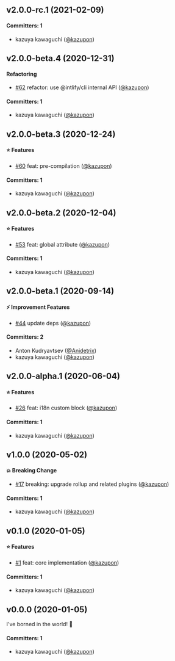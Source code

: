 

## v2.0.0-rc.1 (2021-02-09)

#### Committers: 1
- kazuya kawaguchi ([@kazupon](https://github.com/kazupon))


## v2.0.0-beta.4 (2020-12-31)

#### Refactoring
* [#62](https://github.com/intlify/rollup-plugin-vue-i18n/pull/62) refactor: use @intlify/cli internal API ([@kazupon](https://github.com/kazupon))

#### Committers: 1
- kazuya kawaguchi ([@kazupon](https://github.com/kazupon))


## v2.0.0-beta.3 (2020-12-24)

#### :star: Features
* [#60](https://github.com/intlify/rollup-plugin-vue-i18n/pull/60) feat: pre-compilation ([@kazupon](https://github.com/kazupon))

#### Committers: 1
- kazuya kawaguchi ([@kazupon](https://github.com/kazupon))


## v2.0.0-beta.2 (2020-12-04)

#### :star: Features
* [#53](https://github.com/intlify/rollup-plugin-vue-i18n/pull/53) feat: global attribute ([@kazupon](https://github.com/kazupon))

#### Committers: 1
- kazuya kawaguchi ([@kazupon](https://github.com/kazupon))


## v2.0.0-beta.1 (2020-09-14)

#### :zap: Improvement Features
* [#44](https://github.com/intlify/rollup-plugin-vue-i18n/pull/44) update deps ([@kazupon](https://github.com/kazupon))

#### Committers: 2
- Anton Kudryavtsev ([@Anidetrix](https://github.com/Anidetrix))
- kazuya kawaguchi ([@kazupon](https://github.com/kazupon))


## v2.0.0-alpha.1 (2020-06-04)

#### :star: Features
* [#26](https://github.com/intlify/rollup-plugin-vue-i18n/pull/26) feat: i18n custom block ([@kazupon](https://github.com/kazupon))

#### Committers: 1
- kazuya kawaguchi ([@kazupon](https://github.com/kazupon))


## v1.0.0 (2020-05-02)

#### :boom: Breaking Change
* [#17](https://github.com/intlify/rollup-plugin-vue-i18n/pull/17) breaking: upgrade rollup and related plugins ([@kazupon](https://github.com/kazupon))

#### Committers: 1
- kazuya kawaguchi ([@kazupon](https://github.com/kazupon))


## v0.1.0 (2020-01-05)

#### :star: Features
* [#1](https://github.com/intlify/rollup-plugin-vue-i18n/pull/1) feat: core implementation ([@kazupon](https://github.com/kazupon))

#### Committers: 1
- kazuya kawaguchi ([@kazupon](https://github.com/kazupon))

## v0.0.0 (2020-01-05)

I've borned in the world! :tada:

#### Committers: 1
- kazuya kawaguchi ([@kazupon](https://github.com/kazupon))
